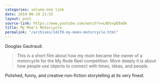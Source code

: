 ```yaml
---
categories: volume-one link
date: 2014-06-19 21:53
layout: post
source-link: https://www.youtube.com/watch?v=L0DsvpE9aOk
title: My Mom's Motorcycle
permalink: "/archives/14170-my-moms-motorcycle.html"
---
```



Douglas Gautraud: 

> This is a short film about how my mom became the owner of a motorcycle for the My Rode Reel competition. More deeply it is about how people use objects to connect with times, ideas, and people. 

Polished, funny, and creative non-fiction storytelling at its very finest. 
